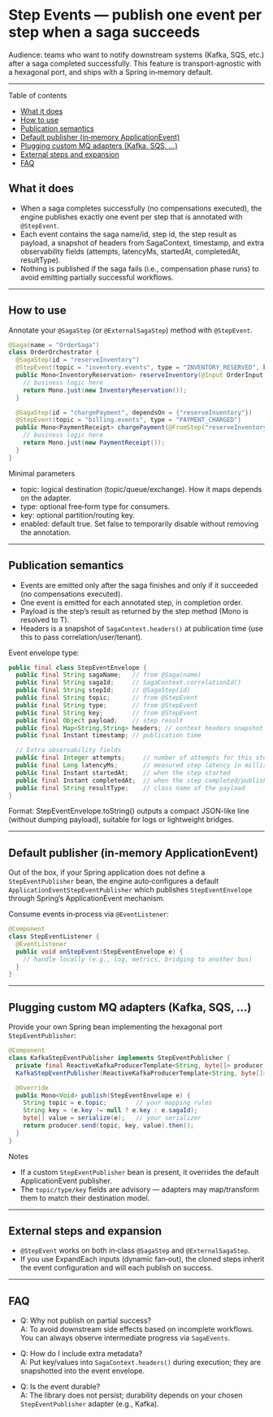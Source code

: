 # Step Events — publish one event per step when a saga succeeds

Audience: teams who want to notify downstream systems (Kafka, SQS, etc.) after a saga completed successfully. This feature is transport‑agnostic with a hexagonal port, and ships with a Spring in‑memory default.

---

Table of contents
- [What it does](#what-it-does)
- [How to use](#how-to-use)
- [Publication semantics](#publication-semantics)
- [Default publisher (in‑memory ApplicationEvent)](#default-publisher-in-memory-applicationevent)
- [Plugging custom MQ adapters (Kafka, SQS, …)](#plugging-custom-mq-adapters-kafka-sqs-)
- [External steps and expansion](#external-steps-and-expansion)
- [FAQ](#faq)

## What it does
- When a saga completes successfully (no compensations executed), the engine publishes exactly one event per step that is annotated with `@StepEvent`.
- Each event contains the saga name/id, step id, the step result as payload, a snapshot of headers from SagaContext, timestamp, and extra observability fields (attempts, latencyMs, startedAt, completedAt, resultType).
- Nothing is published if the saga fails (i.e., compensation phase runs) to avoid emitting partially successful workflows.

---

## How to use
Annotate your `@SagaStep` (or `@ExternalSagaStep`) method with `@StepEvent`.

```java
@Saga(name = "OrderSaga")
class OrderOrchestrator {
  @SagaStep(id = "reserveInventory")
  @StepEvent(topic = "inventory.events", type = "INVENTORY_RESERVED", key = "${tenant}")
  public Mono<InventoryReservation> reserveInventory(@Input OrderInput in) {
    // business logic here
    return Mono.just(new InventoryReservation());
  }

  @SagaStep(id = "chargePayment", dependsOn = {"reserveInventory"})
  @StepEvent(topic = "billing.events", type = "PAYMENT_CHARGED")
  public Mono<PaymentReceipt> chargePayment(@FromStep("reserveInventory") InventoryReservation r) {
    // business logic here
    return Mono.just(new PaymentReceipt());
  }
}
```

Minimal parameters
- topic: logical destination (topic/queue/exchange). How it maps depends on the adapter.
- type: optional free‑form type for consumers.
- key: optional partition/routing key.
- enabled: default true. Set false to temporarily disable without removing the annotation.

---

## Publication semantics
- Events are emitted only after the saga finishes and only if it succeeded (no compensations executed).
- One event is emitted for each annotated step, in completion order.
- Payload is the step’s result as returned by the step method (Mono<T> is resolved to T).
- Headers is a snapshot of `SagaContext.headers()` at publication time (use this to pass correlation/user/tenant).

Event envelope type:
```java
public final class StepEventEnvelope {
  public final String sagaName;   // from @Saga(name)
  public final String sagaId;     // SagaContext.correlationId()
  public final String stepId;     // @SagaStep(id)
  public final String topic;      // from @StepEvent
  public final String type;       // from @StepEvent
  public final String key;        // from @StepEvent
  public final Object payload;    // step result
  public final Map<String,String> headers; // context headers snapshot
  public final Instant timestamp; // publication time

  // Extra observability fields
  public final Integer attempts;     // number of attempts for this step
  public final Long latencyMs;       // measured step latency in milliseconds
  public final Instant startedAt;    // when the step started
  public final Instant completedAt;  // when the step completed/published
  public final String resultType;    // class name of the payload
}
```

Format: StepEventEnvelope.toString() outputs a compact JSON-like line (without dumping payload), suitable for logs or lightweight bridges.

---

## Default publisher (in‑memory ApplicationEvent)
Out of the box, if your Spring application does not define a `StepEventPublisher` bean, the engine auto‑configures a default `ApplicationEventStepEventPublisher` which publishes `StepEventEnvelope` through Spring’s ApplicationEvent mechanism.

Consume events in‑process via `@EventListener`:
```java
@Component
class StepEventListener {
  @EventListener
  public void onStepEvent(StepEventEnvelope e) {
    // handle locally (e.g., log, metrics, bridging to another bus)
  }
}
```

---

## Plugging custom MQ adapters (Kafka, SQS, …)
Provide your own Spring bean implementing the hexagonal port `StepEventPublisher`:

```java
@Component
class KafkaStepEventPublisher implements StepEventPublisher {
  private final ReactiveKafkaProducerTemplate<String, byte[]> producer;
  KafkaStepEventPublisher(ReactiveKafkaProducerTemplate<String, byte[]> producer) { this.producer = producer; }

  @Override
  public Mono<Void> publish(StepEventEnvelope e) {
    String topic = e.topic;        // your mapping rules
    String key = (e.key != null ? e.key : e.sagaId);
    byte[] value = serialize(e);   // your serializer
    return producer.send(topic, key, value).then();
  }
}
```

Notes
- If a custom `StepEventPublisher` bean is present, it overrides the default ApplicationEvent publisher.
- The `topic/type/key` fields are advisory — adapters may map/transform them to match their destination model.

---

## External steps and expansion
- `@StepEvent` works on both in‑class `@SagaStep` and `@ExternalSagaStep`.
- If you use ExpandEach inputs (dynamic fan‑out), the cloned steps inherit the event configuration and will each publish on success.

---

## FAQ
- Q: Why not publish on partial success?  
  A: To avoid downstream side effects based on incomplete workflows. You can always observe intermediate progress via `SagaEvents`.

- Q: How do I include extra metadata?  
  A: Put key/values into `SagaContext.headers()` during execution; they are snapshotted into the event envelope.

- Q: Is the event durable?  
  A: The library does not persist; durability depends on your chosen `StepEventPublisher` adapter (e.g., Kafka).
